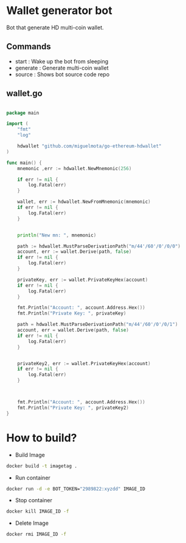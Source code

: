 # Wallet generator bot

Bot that generate HD multi-coin wallet.

## Commands

- start : Wake up the bot from sleeping
- generate : Generate multi-coin wallet
- source : Shows bot source code repo

## wallet.go

```go

package main

import (
	"fmt"
	"log"

	hdwallet "github.com/miguelmota/go-ethereum-hdwallet"
)

func main() {
	mnemonic ,err := hdwallet.NewMnemonic(256)

	if err != nil {
		log.Fatal(err)
	}

	wallet, err := hdwallet.NewFromMnemonic(mnemonic)
	if err != nil {
		log.Fatal(err)
	}


	println("New mn: ", mnemonic)

	path := hdwallet.MustParseDerivationPath("m/44'/60'/0'/0/0")
	account, err := wallet.Derive(path, false)
	if err != nil {
		log.Fatal(err)
	}

	privateKey, err := wallet.PrivateKeyHex(account)
	if err != nil {
		log.Fatal(err)
	}

	fmt.Println("Account: ", account.Address.Hex())
	fmt.Println("Private Key: ", privateKey)

	path = hdwallet.MustParseDerivationPath("m/44'/60'/0'/0/1")
	account, err = wallet.Derive(path, false)
	if err != nil {
		log.Fatal(err)
	}


	privateKey2, err := wallet.PrivateKeyHex(account)
	if err != nil {
		log.Fatal(err)
	}



	fmt.Println("Account: ", account.Address.Hex())
	fmt.Println("Private Key: ", privateKey2)
}

```

# How to build?

- Build Image

```sh
docker build -t imagetag .
```

- Run container

```sh
docker run -d -e BOT_TOKEN="2989822:xyzdd" IMAGE_ID
```

- Stop container

```sh
docker kill IMAGE_ID -f
```

- Delete Image

```sh
docker rmi IMAGE_ID -f
```
